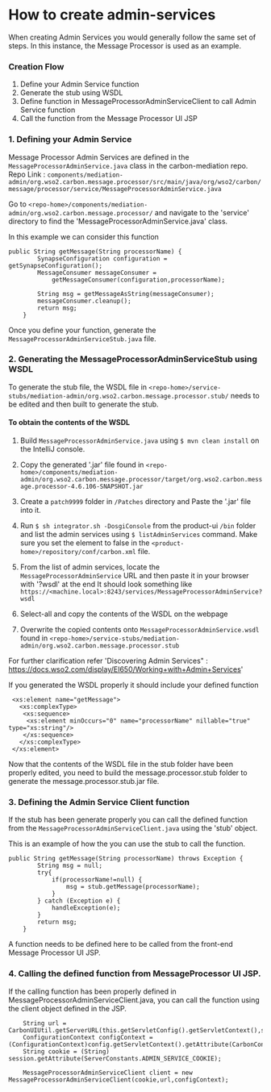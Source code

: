 # How to create admin-services
When creating Admin Services you would generally follow the same set of steps. In this instance, the Message Processor is used as an example.

### Creation Flow

1. Define your Admin Service function
2. Generate the stub using WSDL
3. Define function in MessageProcessorAdminServiceClient to call Admin Service function
4. Call the function from the Message Processor UI JSP

### 1. Defining your Admin Service
Message Processor Admin Services are defined in the `MessageProcessorAdminService.java` class in the carbon-mediation repo. 
Repo Link : `components/mediation-admin/org.wso2.carbon.message.processor/src/main/java/org/wso2/carbon/message/processor/service/MessageProcessorAdminService.java`

Go to `<repo-home>/components/mediation-admin/org.wso2.carbon.message.processor/` and navigate to the 'service' directory
to find the 'MessageProcessorAdminService.java' class.


In this example we can consider this function 
```$xslt
public String getMessage(String processorName) {
        SynapseConfiguration configuration = getSynapseConfiguration();
        MessageConsumer messageConsumer = 
            getMessageConsumer(configuration,processorName);

        String msg = getMessageAsString(messageConsumer);
        messageConsumer.cleanup();
        return msg;
    }
```

Once you define your function, generate the `MessageProcessorAdminServiceStub.java` file. 

### 2. Generating the MessageProcessorAdminServiceStub using WSDL
To generate the stub file, the WSDL file in `<repo-home>/service-stubs/mediation-admin/org.wso2.carbon.message.processor.stub/`
needs to be edited and then built to generate the stub. 

#### To obtain the contents of the WSDL
 1. Build `MessageProcessorAdminService.java` using `$ mvn clean install` on the IntelliJ console. 
 
 2. Copy the generated '.jar' file found in `<repo-home>/components/mediation-admin/org.wso2.carbon.message.processor/target/org.wso2.carbon.message.processor-4.6.106-SNAPSHOT.jar`
 
 3. Create a `patch9999` folder in `/Patches` directory and Paste the '.jar' file into it.
 
 4. Run `$ sh integrator.sh -DosgiConsole` from the product-ui `/bin` folder and list the admin services using 
 `$ listAdminServices` command. Make sure you set the <HideAdminServiceWSDLs> element to false in the `<product-home>/repository/conf/carbon.xml` file.
 
 5. From the list of admin services, locate the `MessageProcessorAdminService` URL and then paste it in your browser with '?wsdl' at the end
 It should look something like `https://<machine.local>:8243/services/MessageProcessorAdminService?wsdl`
 
 6. Select-all and copy the contents of the WSDL on the webpage
 
 7. Overwrite the copied contents onto `MessageProcessorAdminService.wsdl` found in `<repo-home>/service-stubs/mediation-admin/org.wso2.carbon.message.processor.stub`
 
For further clarification refer 'Discovering Admin Services" : https://docs.wso2.com/display/EI650/Working+with+Admin+Services'

If you generated the WSDL properly it should include your defined function

```$xslt
 <xs:element name="getMessage">
   <xs:complexType>
    <xs:sequence>
     <xs:element minOccurs="0" name="processorName" nillable="true" type="xs:string"/>
    </xs:sequence>
   </xs:complexType>
 </xs:element>
```
 
Now that the contents of the WSDL file in the stub folder have been properly edited, you need to build the message.processor.stub folder to 
generate the  message.processor.stub.jar file. 

### 3. Defining the Admin Service Client function 
If the stub has been generate properly you can call the defined function from the `MessageProcessorAdminServiceClient.java` using the 'stub' object. 

This is an example of how the you can use the stub to call the function.
```$xslt
public String getMessage(String processorName) throws Exception {
        String msg = null;
        try{
            if(processorName!=null) {
                msg = stub.getMessage(processorName);
            }
        } catch (Exception e) {
            handleException(e);
        }
        return msg;
    }
```

A function needs to be defined here to be called from the front-end Message Processor UI JSP.  



### 4. Calling the defined function from MessageProcessor UI JSP. 
If the calling function has been properly defined in MessageProcessorAdminServiceClient.java, you can call the function using 
the client object defined in the JSP. 

```
    String url = CarbonUIUtil.getServerURL(this.getServletConfig().getServletContext(),session);
    ConfigurationContext configContext = (ConfigurationContext)config.getServletContext().getAttribute(CarbonConstants.CONFIGURATION_CONTEXT);
    String cookie = (String) session.getAttribute(ServerConstants.ADMIN_SERVICE_COOKIE);
    
    MessageProcessorAdminServiceClient client = new MessageProcessorAdminServiceClient(cookie,url,configContext);
```
